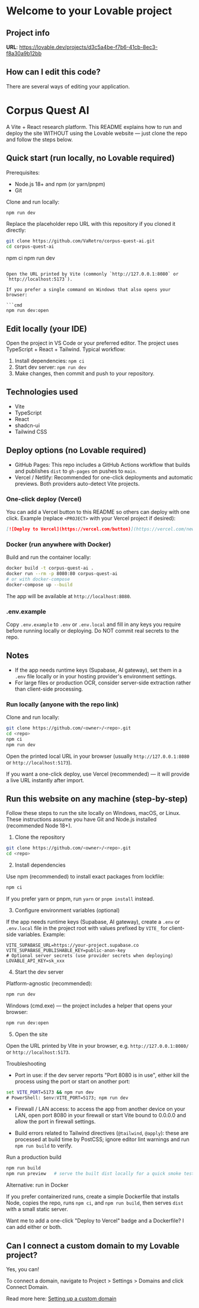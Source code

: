 # Welcome to your Lovable project

## Project info

**URL**: https://lovable.dev/projects/d3c5a4be-f7b6-41cb-8ec3-f8a30a9b12bb

## How can I edit this code?

There are several ways of editing your application.

# Corpus Quest AI

A Vite + React research platform. This README explains how to run and deploy the site WITHOUT using the Lovable website — just clone the repo and follow the steps below.

## Quick start (run locally, no Lovable required)

Prerequisites:
- Node.js 18+ and npm (or yarn/pnpm)
- Git

Clone and run locally:

```bash
npm run dev
```

Replace the placeholder repo URL with this repository if you cloned it directly:

```bash
git clone https://github.com/VaRetro/corpus-quest-ai.git
cd corpus-quest-ai
```
npm ci
npm run dev
```

Open the URL printed by Vite (commonly `http://127.0.0.1:8080` or `http://localhost:5173`).

If you prefer a single command on Windows that also opens your browser:

```cmd
npm run dev:open
```

## Edit locally (your IDE)

Open the project in VS Code or your preferred editor. The project uses TypeScript + React + Tailwind. Typical workflow:

1. Install dependencies: `npm ci`
2. Start dev server: `npm run dev`
3. Make changes, then commit and push to your repository.

## Technologies used

- Vite
- TypeScript
- React
- shadcn-ui
- Tailwind CSS

## Deploy options (no Lovable required)

- GitHub Pages: This repo includes a GitHub Actions workflow that builds and publishes `dist` to `gh-pages` on pushes to `main`.
- Vercel / Netlify: Recommended for one-click deployments and automatic previews. Both providers auto-detect Vite projects.

### One-click deploy (Vercel)

You can add a Vercel button to this README so others can deploy with one click. Example (replace `<PROJECT>` with your Vercel project if desired):

```markdown
[![Deploy to Vercel](https://vercel.com/button)](https://vercel.com/new/git/external?repository-url=https://github.com/VaRetro/corpus-quest-ai)
```

### Docker (run anywhere with Docker)

Build and run the container locally:

```bash
docker build -t corpus-quest-ai .
docker run --rm -p 8080:80 corpus-quest-ai
# or with docker-compose
docker-compose up --build
```

The app will be available at `http://localhost:8080`.

### .env.example

Copy `.env.example` to `.env` or `.env.local` and fill in any keys you require before running locally or deploying. Do NOT commit real secrets to the repo.

## Notes

- If the app needs runtime keys (Supabase, AI gateway), set them in a `.env` file locally or in your hosting provider's environment settings.
- For large files or production OCR, consider server-side extraction rather than client-side processing.
### Run locally (anyone with the repo link)

Clone and run locally:

```bash
git clone https://github.com/<owner>/<repo>.git
cd <repo>
npm ci
npm run dev
```

Open the printed local URL in your browser (usually `http://127.0.0.1:8080` or `http://localhost:5173`).

If you want a one-click deploy, use Vercel (recommended) — it will provide a live URL instantly after import.

## Run this website on any machine (step-by-step)

Follow these steps to run the site locally on Windows, macOS, or Linux. These instructions assume you have Git and Node.js installed (recommended Node 18+).

1) Clone the repository

```bash
git clone https://github.com/<owner>/<repo>.git
cd <repo>
```

2) Install dependencies

Use npm (recommended) to install exact packages from lockfile:

```bash
npm ci
```

If you prefer yarn or pnpm, run `yarn` or `pnpm install` instead.

3) Configure environment variables (optional)

If the app needs runtime keys (Supabase, AI gateway), create a `.env` or `.env.local` file in the project root with values prefixed by `VITE_` for client-side variables. Example:

```text
VITE_SUPABASE_URL=https://your-project.supabase.co
VITE_SUPABASE_PUBLISHABLE_KEY=public-anon-key
# Optional server secrets (use provider secrets when deploying)
LOVABLE_API_KEY=sk_xxx
```

4) Start the dev server

Platform-agnostic (recommended):

```bash
npm run dev
```

Windows (cmd.exe) — the project includes a helper that opens your browser:

```cmd
npm run dev:open
```

5) Open the site

Open the URL printed by Vite in your browser, e.g. `http://127.0.0.1:8080/` or `http://localhost:5173`.

Troubleshooting
- Port in use: if the dev server reports "Port 8080 is in use", either kill the process using the port or start on another port:

```cmd
set VITE_PORT=5173 && npm run dev
# PowerShell: $env:VITE_PORT=5173; npm run dev
```

- Firewall / LAN access: to access the app from another device on your LAN, open port 8080 in your firewall or start Vite bound to 0.0.0.0 and allow the port in firewall settings.

- Build errors related to Tailwind directives (`@tailwind`, `@apply`): these are processed at build time by PostCSS; ignore editor lint warnings and run `npm run build` to verify.

Run a production build

```bash
npm run build
npm run preview   # serve the built dist locally for a quick smoke test
```

Alternative: run in Docker

If you prefer containerized runs, create a simple Dockerfile that installs Node, copies the repo, runs `npm ci`, and `npm run build`, then serves `dist` with a small static server.

Want me to add a one-click "Deploy to Vercel" badge and a Dockerfile? I can add either or both.

## Can I connect a custom domain to my Lovable project?

Yes, you can!

To connect a domain, navigate to Project > Settings > Domains and click Connect Domain.

Read more here: [Setting up a custom domain](https://docs.lovable.dev/features/custom-domain#custom-domain)
